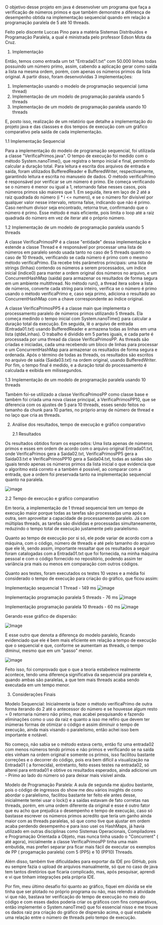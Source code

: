O objetivo desse projeto em java é desenvolver um programa que faça a verificação de números primos e que também demonstre a diferença de desempenho obtida na implementação sequencial quando em relação a programação paralela de 5 até 10 threads. 

Feito pelo discente Luccas Pino para a matéria Sistemas Distribuídos e Programação Paralela, a qual é ministrada pelo professor Edson Mota da Cruz.


1. Implementação

Então, temos como entrada um txt "Entrada01.txt" com 50.000 linhas todas possuindo um número primo, assim, cabendo a aplicação gerar como saída a lista na mesma ordem, porém, com apenas os números primos da lista original.
A partir disso, foram desenvolvidas 3 implementações:
1. Implementação usando o modelo de programação sequencial (uma thread)
2. Implementação de um modelo de programação paralela usando 5 threads
3. Implementação de um modelo de programação paralela usando 10 threads

E, posto isso, realização de um relatório que detalhe a implementação do projeto java e das classses e dos tempos de execução com um gráfico comparativo pela saída de cada implementação.


  1.1 Implementação Sequencial

Para a implementação do modelo de programação sequencial, foi utilizada a classe "VerificaPrimos.java". O tempo de execução foi medido com o método System.nanoTime(), que registra o tempo inicial e final, permitindo calcular a duração total. Para leitura e escrita dos arquivos de entrada e saída, foram utilizados BufferedReader e BufferedWriter, respectivamente, garantindo leitura e escrita no manuseio de dados. O método  verificaPrimo é responsável por verificar se um número é primo. Ele começa verificando se o número é menor ou igual a 1, retornando false nesses casos, pois números primos são maiores que 1. Em seguida, itera em laço de 2 até a raiz quadrada do número (i * i <= numero), e se o número for divisível por qualquer valor nesse intervalo, retorna false, indicando que não é primo. Caso nenhum divisor seja encontrado, retorna true, confirmando que o número é primo. Esse método é mais eficiente, pois limita o loop até a raiz quadrada do número em vez de iterar até o próprio número.

  1.2 Implementação de um modelo de programação paralela usando 5 threads

A classe VerificaPrimosPP é a classe "entidade" dessa implementação e estende a classe Thread e é responsável por processar uma lista de números em paralelo sendo usada tanto no caso de 5 threads quanto no caso de 10 threads, verificando se cada número é primo com o mesmo método verificaPrimo. Ela recebe três parâmetros principais: uma lista de strings (linhas) contendo os números a serem processados, um índice inicial (indice0) para manter a ordem original dos números no arquivo, e um ConcurrentHashMap (saida) para armazenar os resultados de forma segura em um ambiente multithread. No método run(), a thread itera sobre a lista de números, converte cada string para inteiro, verifica se o número é primo usando o método verificaPrimo e, caso seja primo, adiciona o resultado ao ConcurrentHashMap com a chave correspondente ao índice original. 

A classe VerificaPrimosPP5 é a classe main que implementa o processamento paralelo de números primos utilizando 5 threads. Ela começa medindo o tempo inicial com System.nanoTime() para calcular a duração total da execução. Em seguida, lê o arquivo de entrada (Entrada01.txt) usando BufferedReader e armazena todas as linhas em uma lista (qtdeLinhas). O trabalho é dividido em 5 partes iguais, e cada parte é processada por uma thread da classe VerificaPrimosPP. As threads são criadas e iniciadas, cada uma recebendo um bloco de linhas para processar e um ConcurrentHashMap para armazenar os resultados de forma segura e ordenada. Após o término de todas as threads, os resultados são escritos no arquivo de saída (Saida03.txt) na ordem original, usando BufferedWriter. Por fim, o tempo final é medido, e a duração total do processamento é calculada e exibida em milissegundos. 

  1.3 Implementação de um modelo de programação paralela usando 10 threads

Também foi-se utilizado a classe VerificaPrimosPP como classe base e também foi criada uma nova classe principal, a VerificaPrimosPP10, que se diferencia com os ajustes de 5 para 10 threads, esses sendo feitos no tamanho da chunk para 10 partes, no próprio array de número de thread e no laço que cria as threads.


2. Análise dos resultados, tempo de execução e gráfico comparativo

   2.1 Resultados

Os resultados obtidos foram os esperados: Uma lista apenas de números primos e esses em ordem de acordo com o arquivo original Entrada01.txt, onde VerificaPrimos gera a Saida02.txt, VerificaPrimosPP5 gera a Saida03.txt e VerificaPrimosPP10 gera a Saida04.txt, todas as saídas são iguais tendo apenas os números primos da lista inicial o que evidencia que o algoritmo está correto e a também é possível, ao comparar com a entrada, que a ordem foi preservada tanto na implementação sequencial quanto na paralela.

![image](https://github.com/user-attachments/assets/1516499f-36d8-476b-8a1d-cd335f7701a5)

  2.2 Tempo de execução e gráfico comparativo

Em teoria, a implementação de 1 thread sequencial tem um tempo de execução maior porque todas as tarefas são processadas uma após a outra, sem aproveitar a capacidade de processamento paralelo. Já com múltiplas threads, as tarefas são divididas e processadas simultaneamente, reduzindo o tempo total de execução justamente pelo paralelismo. 

Quanto ao tempo de execução por si só, ele pode variar de acordo com a máquina, com o código, número de threads e até pelo tamanho do arquivo que ele lê, sendo assim, importante ressaltar que os resultados a seguir foram catalogadas com a Entrada01.txt que foi fornecida, na minha máquina pessoal e com o código fornecido no repositório, podendo assim ter variância pra mais ou menos em comparação com outros códigos.

Quanto aos testes, foram executados os testes 10 vezes e a média foi considerado o tempo de execução para criação do gráfico, que ficou assim:

Implementação  sequencial 1 Thread - 149 ms
![image](https://github.com/user-attachments/assets/1dafa8be-a23a-447d-81af-561fe83a1b57)

Implementação programação paralela 5 threads - 76 ms
![image](https://github.com/user-attachments/assets/a3e6616a-bc1b-4321-acac-7fadf7a154b7)

Implementação programação paralela  10 threads - 60 ms
![image](https://github.com/user-attachments/assets/842d8404-2cc6-4b57-b19c-aaf8625761b9)

Gerando esse gráfico de dispersão:

![Image](https://github.com/user-attachments/assets/31b765b3-74f8-4cc8-905b-cd20ea5a2578)

E esse outro que denota a diferença do modelo paralelo, ficando evidenciado que ele é bem mais eficiente em relação a tempo de execução que o sequencial e que, conforme se aumentam as threads, o tempo diminui, mesmo que em um "passo" menor.

![image](https://github.com/user-attachments/assets/4ca0c858-348b-4a86-b230-7a46e19b401e)


Feito isso, foi comprovado que o que a teoria estabelece realmente acontece, tendo uma diferença significativa da sequencial pra paralela e, quando ambas são paralelas, a que tem mais threads acaba sendo executada em um tempo menor.


3. Considerações Finais

Modelo Sequencial: Inicialmente ia fazer o método verificaPrimo de outra forma iterando do 2 até o antecessor do número e se houvesse algum resto = 0 retornaria número não primo, mas acabei pesquisando e fazendo eliminações como  o uso da raiz e quanto a isso me refiro que devem ter inúmeras formas de otimizar o código e assim diminuir o tempo de execução, ainda mais visando o paralelismo, então achei isso bem importante e notável.

No começo, não sabia se o método estava certo, então fiz uma entrada02 com menos números tendo primos e não primos e verificando se na saída eles vinham na ordem original e somente os primos, isso facilitou bastante correções e o decorrer do código, pois era bem difícil a visualização na Entrada01 ( a fornecida), entretanto, feito esses testes na entrada02, só alterei para entrada01 e obtive os resultados esperados, ainda adicionei um - Primo ao lado do número só para deixar mais visível ainda.

Modelo de Programação Paralela: A aula de segunda me ajudou bastante, pois o código de ingressos do show me deu vários insights de como abordar o paralelismo, facilitou bastante ter feito ele antes desse, inicialmente tentei usar o lock() e a saídas estavam de fato corretas nas threads, porém, em uma ordem diferente da original e esse é outro fator que eu acho que prejudica o desempenho e tempo de execução, caso só bastasse escrever os números primos acredito que tería um ganho ainda maior com as threads paralelas, só que como tive que ajustar em ordem acaba perdendo desempenho e para isso usei os HashMaps, já havia utilizado em outras disciplinas como Sistemas Operacionais, Compiladores e Programação Orientada a Objeto, mas nunca tinha usado o "Concurrent" ( até agora), inicialmente a classe VerificaPrimosPP tinha uma main embutida, mas preferi separar pra ficar mais fácil de executar os exemplos de PP ( progamação paralela) com 5 (PP5) e 10 (PP10) Threads.

Além disso, também tive dificuldades para exportar da IDE pro GitHub, pois eu sempre fazia o upload de arquivos manualmente, só que no caso de java tem tantos diretórios que ficaria complicado, mas, após pesquisar, aprendi e vi que tinham integrações pela própria IDE.

Por fim, meu último desafio foi quanto ao gráfico, fiquei em dúvida se ele tinha que ser plotado no próprio programa ou não, mas relendo a atividade vi que não, bastava ter verificação do tempo de execução no meio do código e com esses dados poderia criar os gráficos com fins comparativos, então implementei o System.nanoTime() que foi essencial nisso e me trouxe os dados raiz pra criação do gráfico de dispersão acima, o qual estabele uma relação entre o número de threads pelo tempo de execução.
